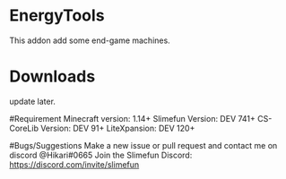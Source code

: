 # EnergyTools

This addon add some end-game machines.

# Downloads
update later.

#Requirement
Minecraft version: 1.14+
Slimefun Version: DEV 741+
CS-CoreLib Version: DEV 91+
LiteXpansion: DEV 120+

#Bugs/Suggestions
Make a new issue or pull request and contact me on discord @Hikari#0665
Join the Slimefun Discord: https://discord.com/invite/slimefun
